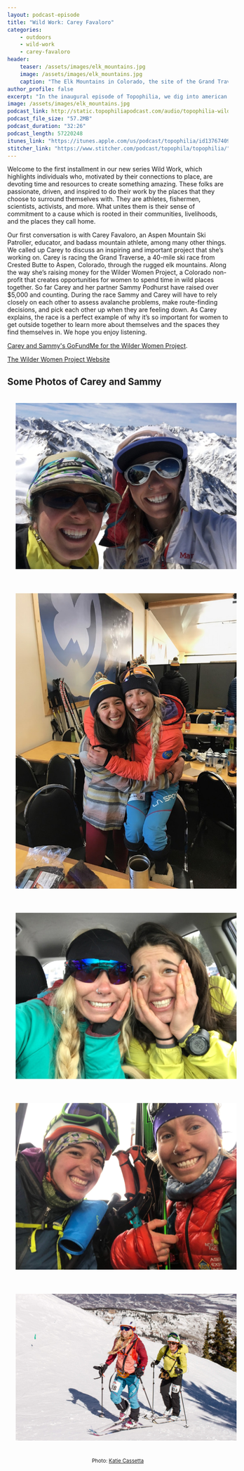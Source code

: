```yaml
---
layout: podcast-episode
title: "Wild Work: Carey Favaloro"
categories:
    - outdoors
    - wild-work
    - carey-favaloro
header:
    teaser: /assets/images/elk_mountains.jpg
    image: /assets/images/elk_mountains.jpg
    caption: "The Elk Mountains in Colorado, the site of the Grand Traverse ski race."
author_profile: false
excerpt: "In the inaugural episode of Topophilia, we dig into american Wilderness, past and future."
image: /assets/images/elk_mountains.jpg
podcast_link: http://static.topophiliapodcast.com/audio/topophilia-wild-work-carey-favaloro-final.mp3
podcast_file_size: "57.2MB"
podcast_duration: "32:26"
podcast_length: 57220248
itunes_link: "https://itunes.apple.com/us/podcast/topophilia/id1376740928"
stitcher_link: "https://www.stitcher.com/podcast/topophila/topophilia/"
---
```


<style>
  .buffer {padding: 19px}
</style>

Welcome to the first installment in our new series Wild Work, which highlights individuals who, motivated by their connections to place, are devoting time and resources to create something amazing. These folks are passionate, driven, and inspired to do their work by the places that they choose to surround themselves with. They are athletes, fishermen, scientists, activists, and more. What unites them is their sense of commitment to a cause which is rooted in their communities, livelihoods, and the places they call home.

Our first conversation is with Carey Favaloro, an Aspen Mountain Ski Patroller, educator, and badass mountain athlete, among many other things. We called up Carey to discuss an inspiring and important project that she’s working on. Carey is racing the Grand Traverse, a 40-mile ski race from Crested Butte to Aspen, Colorado, through the rugged elk mountains. Along the way she’s raising money for the Wilder Women Project, a Colorado non-profit that creates opportunities for women to spend time in wild places together. So far Carey and her partner Sammy Podhurst have raised over $5,000 and counting. During the race Sammy and Carey will have to rely closely on each other to assess avalanche problems, make route-finding decisions, and pick each other up when they are feeling down. As Carey explains, the race is a perfect example of why it’s so important for women to get outside together to learn more about themselves and the spaces they find themselves in. We hope you enjoy listening.

[Carey and Sammy's GoFundMe for the Wilder Women Project](https://www.gofundme.com/wilder-women-unite).

[The Wilder Women Project Website](https://www.wilderwomenproject.org/)



## Some Photos of Carey and Sammy

<div>
  <p><img class='buffer' src="/assets/images/carey_sammy_0.jpg"></p>
  <p><img class='buffer' src="/assets/images/carey_sammy_1.jpg"></p>
  <p><img class='buffer' src="/assets/images/carey_sammy_2.jpg"></p>
  <p><img class='buffer' src="/assets/images/carey_sammy_3.jpg"></p>
  <p><img class = 'buffer' src='/assets/images/carey_sammy_po4.jpg'><p style='margin: 0 auto; text-align: center'><small>Photo: <a href="https://www.katiecassetta.com/">Katie Cassetta</a></small></p></p>

</div>
